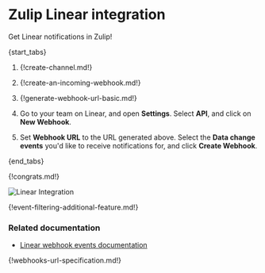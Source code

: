 # Zulip Linear integration

Get Linear notifications in Zulip!

{start_tabs}

1. {!create-channel.md!}

1. {!create-an-incoming-webhook.md!}

1. {!generate-webhook-url-basic.md!}

1. Go to your team on Linear, and open **Settings**. Select **API**,
   and click on **New Webhook**.

1. Set **Webhook URL** to the URL generated above. Select the **Data
   change events** you'd like to receive notifications for, and click
   **Create Webhook**.

{end_tabs}

{!congrats.md!}

![Linear Integration](/static/images/integrations/linear/001.png)

{!event-filtering-additional-feature.md!}

### Related documentation

- [Linear webhook events documentation][linear-webhooks]

{!webhooks-url-specification.md!}

[linear-webhooks]: https://developers.linear.app/docs/graphql/webhooks
